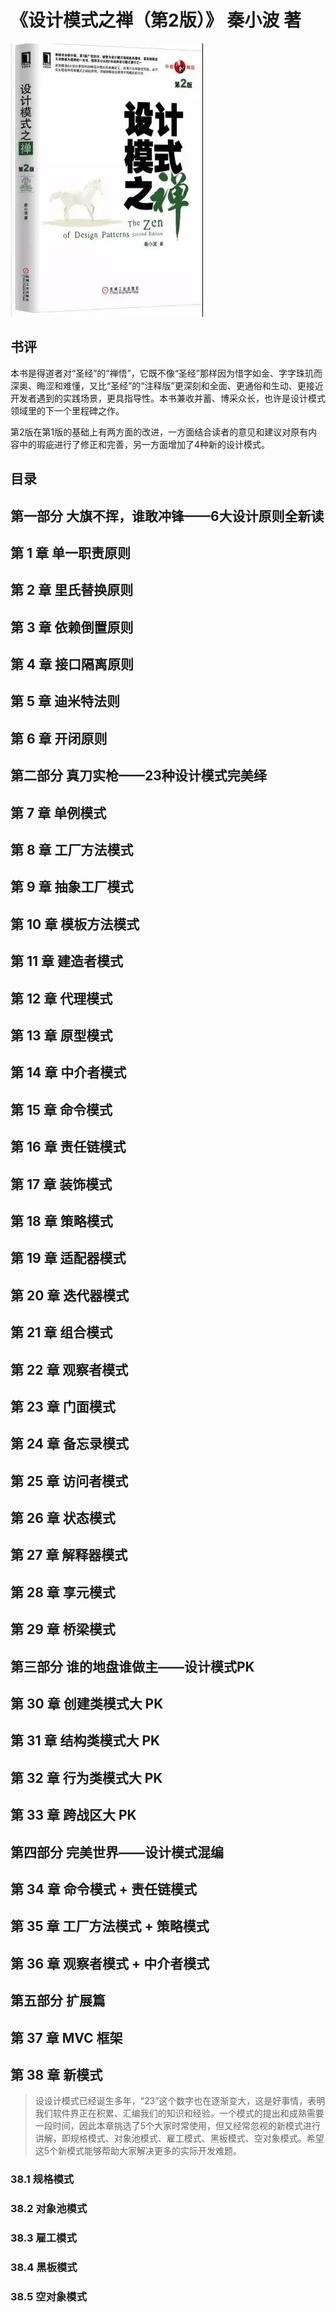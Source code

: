 # 《设计模式之禅（第2版）》 秦小波 著
![](SHEJIMOSHIZHICHAN.jpg)
## 书评
本书是得道者对“圣经”的“禅悟”，它既不像“圣经”那样因为惜字如金、字字珠玑而深奥、晦涩和难懂，又比“圣经”的“注释版”更深刻和全面、更通俗和生动、更接近开发者遇到的实践场景，更具指导性。本书兼收并蓄、博采众长，也许是设计模式领域里的下一个里程碑之作。

第2版在第1版的基础上有两方面的改进，一方面结合读者的意见和建议对原有内容中的瑕疵进行了修正和完善，另一方面增加了4种新的设计模式。
## 目录

## 第一部分 大旗不挥，谁敢冲锋——6大设计原则全新读
## 第 1 章 单一职责原则
## 第 2 章 里氏替换原则
## 第 3 章 依赖倒置原则
## 第 4 章 接口隔离原则
## 第 5 章 迪米特法则
## 第 6 章 开闭原则


## 第二部分 真刀实枪——23种设计模式完美绎
## 第 7 章 单例模式
## 第 8 章 工厂方法模式
## 第 9 章 抽象工厂模式
## 第 10 章 模板方法模式
## 第 11 章 建造者模式
## 第 12 章 代理模式
## 第 13 章 原型模式
## 第 14 章 中介者模式
## 第 15 章 命令模式
## 第 16 章 责任链模式
## 第 17 章 装饰模式
## 第 18 章 策略模式
## 第 19 章 适配器模式
## 第 20 章 迭代器模式
## 第 21 章 组合模式
## 第 22 章 观察者模式
## 第 23 章 门面模式
## 第 24 章 备忘录模式
## 第 25 章 访问者模式
## 第 26 章 状态模式
## 第 27 章 解释器模式
## 第 28 章 享元模式
## 第 29 章 桥梁模式


## 第三部分 谁的地盘谁做主——设计模式PK
## 第 30 章 创建类模式大 PK
## 第 31 章 结构类模式大 PK 
## 第 32 章 行为类模式大 PK
## 第 33 章 跨战区大 PK


## 第四部分 完美世界——设计模式混编
## 第 34 章 命令模式 + 责任链模式
## 第 35 章 工厂方法模式 + 策略模式
## 第 36 章 观察者模式 + 中介者模式


## 第五部分 扩展篇
## 第 37 章 MVC 框架
## 第 38 章 新模式
> 设设计模式已经诞生多年，“23”这个数字也在逐渐变大，这是好事情，表明我们软件界正在积累、汇编我们的知识和经验。一个模式的提出和成熟需要一段时间，因此本章挑选了5个大家时常使用，但又经常忽视的新模式进行讲解，即规格模式、对象池模式、雇工模式、黑板模式、空对象模式。希望这5个新模式能够帮助大家解决更多的实际开发难题。
### 38.1 规格模式

### 38.2 对象池模式

### 38.3 雇工模式

### 38.4 黑板模式

### 38.5 空对象模式
